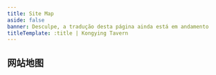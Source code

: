 ```yaml
---
title: Site Map
aside: false
banner: Desculpe, a tradução desta página ainda está em andamento
titleTemplate: :title | Kongying Tavern
---
```


## 网站地图

